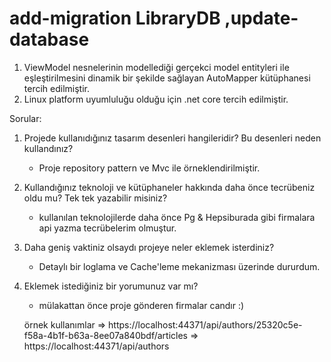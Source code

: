  

 # add-migration LibraryDB  ,update-database

1) ViewModel nesnelerinin modellediği gerçekci model entityleri ile eşleştirilmesini dinamik bir şekilde sağlayan AutoMapper kütüphanesi tercih edilmiştir.
2) Linux platform uyumluluğu olduğu için .net core  tercih edilmiştir.
 


Sorular:
1) Projede kullanıdığınız tasarım desenleri hangileridir? Bu desenleri neden kullandınız?
	 - Proje repository pattern ve Mvc ile  örneklendirilmiştir.

2) Kullandığınız teknoloji ve kütüphaneler hakkında daha önce tecrübeniz oldu mu? Tek tek
yazabilir misiniz?
	- kullanılan teknolojilerde daha önce Pg & Hepsiburada gibi firmalara api yazma tecrübelerim olmuştur.

3) Daha geniş vaktiniz olsaydı projeye neler eklemek isterdiniz?
	- Detaylı bir loglama ve Cache'leme mekanizması üzerinde dururdum.

4) Eklemek istediğiniz bir yorumunuz var mı? 
	- mülakattan önce proje gönderen firmalar candır :)



	örnek kullanımlar
	=> https://localhost:44371/api/authors/25320c5e-f58a-4b1f-b63a-8ee07a840bdf/articles
	=> https://localhost:44371/api/authors
